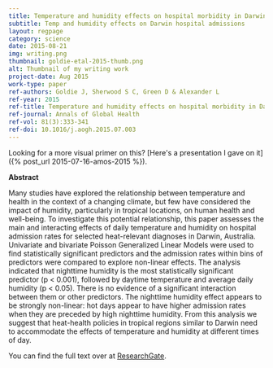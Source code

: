 ```yaml
---
title: Temperature and humidity effects on hospital morbidity in Darwin, Australia
subtitle: Temp and humidity effects on Darwin hospital admissions
layout: regpage
category: science
date: 2015-08-21
img: writing.png
thumbnail: goldie-etal-2015-thumb.png
alt: Thumbnail of my writing work
project-date: Aug 2015
work-type: paper
ref-authors: Goldie J, Sherwood S C, Green D & Alexander L
ref-year: 2015
ref-title: Temperature and humidity effects on hospital morbidity in Darwin, Australia
ref-journal: Annals of Global Health
ref-vol: 81(3):333-341
ref-doi: 10.1016/j.aogh.2015.07.003
---
```

Looking for a more visual primer on this? [Here's a presentation I gave on it]({% post_url 2015-07-16-amos-2015 %}).

**Abstract**

Many studies have explored the relationship between temperature and health in the context of a changing climate, but few have considered the impact of humidity, particularly in tropical locations, on human health and well-being. To investigate this potential relationship, this paper assesses the main and interacting effects of daily temperature and humidity on hospital admission rates for selected heat-relevant diagnoses in Darwin, Australia. Univariate and bivariate Poisson Generalized Linear Models were used to find statistically significant predictors and the admission rates within bins of predictors were compared to explore non-linear effects. The analysis indicated that nighttime humidity is the most statistically significant predictor (p < 0.001), followed by daytime temperature and average daily humidity (p < 0.05). There is no evidence of a significant interaction between them or other predictors. The nighttime humidity effect appears to be strongly non-linear: hot days appear to have higher admission rates when they are preceded by high nighttime humidity. From this analysis we suggest that heat-health policies in tropical regions similar to Darwin need to accommodate the effects of temperature and humidity at different times of day.

You can find the full text over at [ResearchGate](https://www.researchgate.net/publication/284913519_Temperature_and_Humidity_Effects_on_Hospital_Morbidity_in_Darwin_Australia).